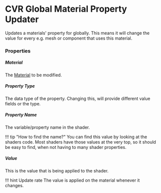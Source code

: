 # CVR Global Material Property Updater
Updates a materials' property for globally. This means it will change the value for every e.g. mesh or component that
uses this material.

### Properties

##### Material
The [Material](https://docs.unity3d.com/ScriptReference/Material.html) to be modified.

##### Property Type
The data type of the property. Changing this, will provide different value fields or the type.

##### Property Name
The variable/property name in the shader.

!!! tip "How to find the name?"
         You can find this value by looking at the shaders code.
         Most shaders have those values at the very top, so it should
         be easy to find, when not having to many shader properties.

##### Value
This is the value that is being applied to the shader.

!!! hint Update rate
         The value is applied on the material whenever it changes.